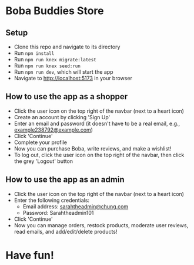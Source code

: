 # Boba Buddies Store

## Setup
- Clone this repo and navigate to its directory
- Run `npm install`
- Run `npm run knex migrate:latest`
- Run `npm run knex seed:run`
- Run `npm run dev`, which will start the app
- Navigate to [http://localhost:5173](http://localhost:5173) in your browser

## How to use the app as a shopper
- Click the user icon on the top right of the navbar (next to a heart icon)
- Create an account by clicking 'Sign Up'
- Enter an email and password (it doesn't have to be a real email, e.g., example238792@example.com)
- Click 'Continue'
- Complete your profile
- Now you can purchase Boba, write reviews, and make a wishlist!
- To log out, click the user icon on the top right of the navbar, then click the grey 'Logout' button

## How to use the app as an admin
- Click the user icon on the top right of the navbar (next to a heart icon)
- Enter the following credentials:
  - Email address: sarahtheadmin@chung.com
  - Password: Sarahtheadmin101
- Click 'Continue'
- Now you can manage orders, restock products, moderate user reviews, read emails, and add/edit/delete products!

# Have fun!
